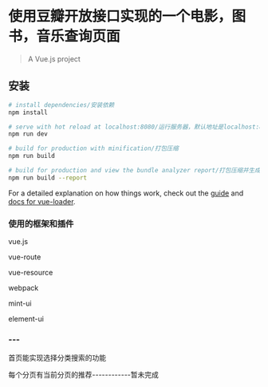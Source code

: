 # 使用豆瓣开放接口实现的一个电影，图书，音乐查询页面

> A Vue.js project

## 安装

``` bash
# install dependencies/安装依赖
npm install

# serve with hot reload at localhost:8080/运行服务器，默认地址是localhost:8080
npm run dev

# build for production with minification/打包压缩
npm run build

# build for production and view the bundle analyzer report/打包压缩并生成文件报告
npm run build --report
```

For a detailed explanation on how things work, check out the [guide](http://vuejs-templates.github.io/webpack/) and [docs for vue-loader](http://vuejs.github.io/vue-loader).

### 使用的框架和插件

vue.js

vue-route

vue-resource

webpack

mint-ui

element-ui

### ---

首页能实现选择分类搜索的功能

每个分页有当前分页的推荐------------暂未完成

